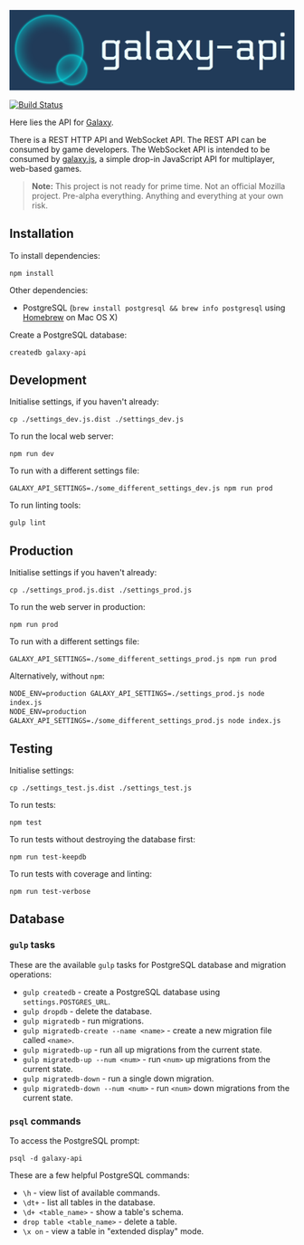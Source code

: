 ![galaxy-api](images/logo.png?raw=true "galaxy-api")

[![Build Status](https://travis-ci.org/mozilla/galaxy-api.svg?branch=master)](https://travis-ci.org/mozilla/galaxy-api "Build Status")

Here lies the API for [Galaxy](https://github.com/mozilla/galaxy).

There is a REST HTTP API and WebSocket API. The REST API can be consumed by game developers. The WebSocket API is intended to be consumed by [galaxy.js](https://github.com/mozilla/galaxy.js), a simple drop-in JavaScript API for multiplayer, web-based games.

> __Note:__ This project is not ready for prime time. Not an official Mozilla project. Pre-alpha everything. Anything and everything at your own risk.


## Installation

To install dependencies:

    npm install

Other dependencies:

* PostgreSQL (`brew install postgresql && brew info postgresql` using [Homebrew](http://brew.sh/) on Mac OS X)

Create a PostgreSQL database:

    createdb galaxy-api


## Development

Initialise settings, if you haven't already:

    cp ./settings_dev.js.dist ./settings_dev.js

To run the local web server:

    npm run dev

To run with a different settings file:

    GALAXY_API_SETTINGS=./some_different_settings_dev.js npm run prod

To run linting tools:

    gulp lint


## Production

Initialise settings if you haven't already:

    cp ./settings_prod.js.dist ./settings_prod.js

To run the web server in production:

    npm run prod

To run with a different settings file:

    GALAXY_API_SETTINGS=./some_different_settings_prod.js npm run prod

Alternatively, without `npm`:

    NODE_ENV=production GALAXY_API_SETTINGS=./settings_prod.js node index.js
    NODE_ENV=production GALAXY_API_SETTINGS=./some_different_settings_prod.js node index.js


## Testing

Initialise settings:

    cp ./settings_test.js.dist ./settings_test.js

To run tests:

    npm test

To run tests without destroying the database first:

    npm run test-keepdb

To run tests with coverage and linting:

    npm run test-verbose


## Database

### `gulp` tasks

These are the available `gulp` tasks for PostgreSQL database and migration operations:

* `gulp createdb` - create a PostgreSQL database using `settings.POSTGRES_URL`.
* `gulp dropdb` - delete the database.
* `gulp migratedb` - run migrations.
* `gulp migratedb-create --name <name>` - create a new migration file called `<name>`.
* `gulp migratedb-up` - run all up migrations from the current state.
* `gulp migratedb-up --num <num>` - run `<num>` up migrations from the current state.
* `gulp migratedb-down` - run a single down migration.
* `gulp migratedb-down --num <num>` - run `<num>` down migrations from the current state.

### `psql` commands

To access the PostgreSQL prompt:

    psql -d galaxy-api

These are a few helpful PostgreSQL commands:

* `\h` - view list of available commands.
* `\dt+` - list all tables in the database.
* `\d+ <table_name>` - show a table's schema.
* `drop table <table_name>` - delete a table.
* `\x on` - view a table in "extended display" mode.
